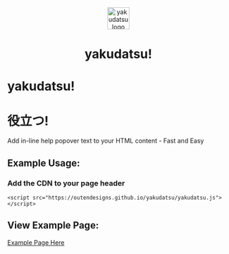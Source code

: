 <div style="width:100%; text-align: center;">
	<img src="https://outendesigns.github.io/yakudatsu/images/IMG_0115.PNG" alt="yakudatsu logo" width="50">
	<h1>yakudatsu!<h1>	
</div>

# yakudatsu!
# 役立つ!
Add in-line help popover text to your HTML content - Fast and Easy
## Example Usage:
### Add the CDN to your page header
`<script src="https://outendesigns.github.io/yakudatsu/yakudatsu.js"></script>`
## View Example Page:
<a href="https://outendesigns.github.io/yakudatsu/example.html">Example Page Here</a>